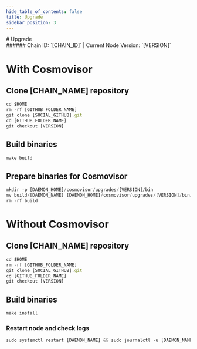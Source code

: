 ```yaml
---
hide_table_of_contents: false
title: Upgrade
sidebar_position: 3
---
```


<div class="h1-with-icon icon-[CHAIN_SYSTEM_NAME]">
# Upgrade
</div>
###### Chain ID: `[CHAIN_ID]` | Current Node Version: `[VERSION]`

# With Cosmovisor
## Clone [CHAIN_NAME] repository
```js
cd $HOME
rm -rf [GITHUB_FOLDER_NAME]
git clone [SOCIAL_GITHUB].git
cd [GITHUB_FOLDER_NAME]
git checkout [VERSION]
 ```

## Build binaries
```js
make build
 ```

## Prepare binaries for Cosmovisor
```js
mkdir -p [DAEMON_HOME]/cosmovisor/upgrades/[VERSION]/bin
mv build/[DAEMON_NAME] [DAEMON_HOME]/cosmovisor/upgrades/[VERSION]/bin/
rm -rf build
```

# Without Cosmovisor
## Clone [CHAIN_NAME] repository
```js
cd $HOME
rm -rf [GITHUB_FOLDER_NAME]
git clone [SOCIAL_GITHUB].git
cd [GITHUB_FOLDER_NAME]
git checkout [VERSION]
 ```

## Build binaries
```js
make install
 ```

### Restart node and check logs
```js
sudo systemctl restart [DAEMON_NAME] && sudo journalctl -u [DAEMON_NAME] -f --no-hostname -o cat
```